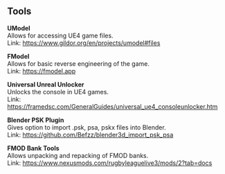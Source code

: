 ## Tools

**UModel**  
Allows for accessing UE4 game files.  
Link: https://www.gildor.org/en/projects/umodel#files

**FModel**  
Allows for basic reverse engineering of the game.  
Link: https://fmodel.app

**Universal Unreal Unlocker**  
Unlocks the console in UE4 games.  
Link: https://framedsc.com/GeneralGuides/universal_ue4_consoleunlocker.htm

**Blender PSK Plugin**  
Gives option to import .psk, psa, pskx files into Blender.  
Link: https://github.com/Befzz/blender3d_import_psk_psa

**FMOD Bank Tools**  
Allows unpacking and repacking of FMOD banks.  
Link: https://www.nexusmods.com/rugbyleaguelive3/mods/2?tab=docs
